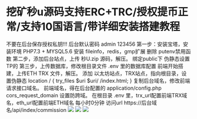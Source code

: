 # 挖矿秒u源码支持ERC+TRC/授权提币正常/支持10国语言/带详细安装搭建教程

不要在后台保存授权私钥!!!
后台默认密码
admin 123456
第一步：安装宝塔，安装环境 PHP7.3 + MYSQL5.6
安装 fileinfo，redis，gmp扩展
删除 putenv禁用函数
第二步，添加后台站点，上传 秒U.zip 源码，解压。
绑定public下 伪静态设置TP的
第三步，上传数据库，修改根目录文件 .env 里的数据库配置
前端开始搭建，上传ETH TRX 文件，解压。
添加 以太坊站点，TRX站点，指向根目录，设置伪静态
location /
{
try\_files $uri $uri/ /index.html;
}
复制后台域名，修改前端请求接口域名。
前端域名，得在后台配置的 application/config.php cors\_request\_domain 设置防跨域。
在根目录 .env 里，trx\_url配置前端TRX域名，eth\_url配置前端ETH域名
每小时0分钟
访问url
https://后台域名/api/index/commission
[![](https://wukongymw.com/wp-content/uploads/2023/04/1682008407-b0b88742ebfddd9.jpg)](https://wukongymw.com/wp-content/uploads/2023/04/1682008407-b0b88742ebfddd9.jpg)
[![](https://wukongymw.com/wp-content/uploads/2023/04/1682008406-16edd2255dfc06e.jpg)](https://wukongymw.com/wp-content/uploads/2023/04/1682008406-16edd2255dfc06e.jpg)
[![](https://wukongymw.com/wp-content/uploads/2023/04/1682008405-ecfb684ca57888c.jpg)](https://wukongymw.com/wp-content/uploads/2023/04/1682008405-ecfb684ca57888c.jpg)